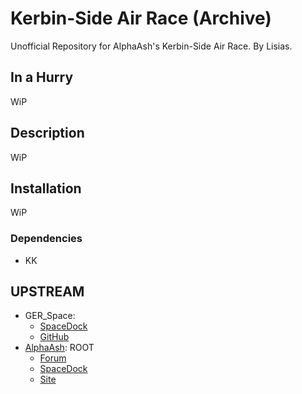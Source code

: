 # Kerbin-Side Air Race (Archive)

Unofficial Repository for AlphaAsh's Kerbin-Side Air Race. By Lisias.

## In a Hurry

WiP


## Description

WiP


## Installation

WiP

### Dependencies

* KK


## UPSTREAM

* GER_Space:
	+ [SpaceDock](https://spacedock.info/mod/1348/Kerbin-Side%20AirRace%20cont.)
	+ [GitHub](https://github.com/GER-Space/Kerbin-Side-AirRace)
* [AlphaAsh](https://forum.kerbalspaceprogram.com/index.php?/profile/105348-alphaash/): ROOT
	+ [Forum](https://forum.kerbalspaceprogram.com/index.php?/topic/74776-112-kerbin-side-v110-supplements/)
	+ [SpaceDock](https://spacedock.info/mod/560/Kerbin-Side%20Air-Race) 
	+ [Site](http://kerbinside.com)
